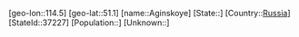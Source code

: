 ﻿---
location: [51.1,114.5]
type: City
tags:
- geo/City


SpocWebEntityId: 37228
isDeleted: false
confidential: public

---
[geo-lon::114.5]
[geo-lat::51.1]
[name::Aginskoye]
[State::]
[Country::[Russia](geo/Continent/Europe/Russia.md)]
[StateId::37227]
[Population::]
[Unknown::]

